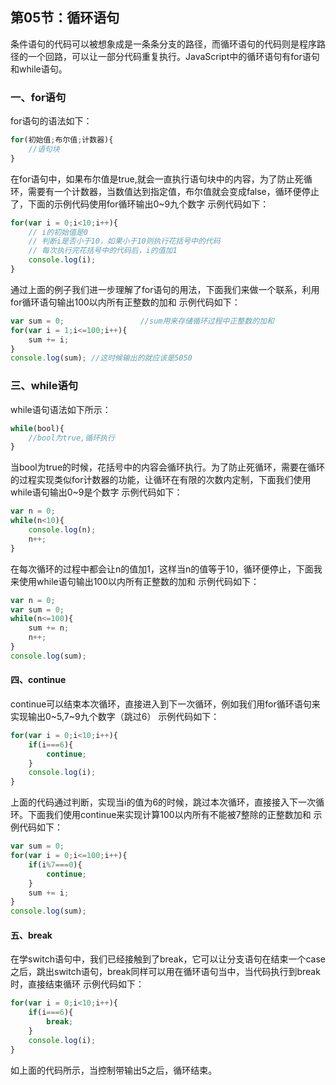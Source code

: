 ## 第05节：循环语句

条件语句的代码可以被想象成是一条条分支的路径，而循环语句的代码则是程序路径的一个回路，可以让一部分代码重复执行。JavaScript中的循环语句有for语句和while语句。

### 一、for语句
for语句的语法如下：

``` js
for(初始值;布尔值;计数器){
    //语句块
}
```
在for语句中，如果布尔值是true,就会一直执行语句块中的内容，为了防止死循环，需要有一个计数器，当数值达到指定值，布尔值就会变成false，循环便停止了，下面的示例代码使用for循环输出0~9九个数字
示例代码如下：

``` js
for(var i = 0;i<10;i++){  
    // i的初始值是0
    // 判断i是否小于10，如果小于10则执行花括号中的代码
    // 每次执行完花括号中的代码后，i的值加1
    console.log(i);
}
```
通过上面的例子我们进一步理解了for语句的用法，下面我们来做一个联系，利用for循环语句输出100以内所有正整数的加和
示例代码如下：

``` js
var sum = 0;                 //sum用来存储循环过程中正整数的加和
for(var i = 1;i<=100;i++){
    sum += i;
}
console.log(sum); //这时候输出的就应该是5050
```


### 三、while语句
while语句语法如下所示：

``` js
while(bool){
    //bool为true,循环执行
}
```
当bool为true的时候，花括号中的内容会循环执行。为了防止死循环，需要在循环的过程实现类似for计数器的功能，让循环在有限的次数内定制，下面我们使用while语句输出0~9是个数字
示例代码如下：

``` js
var n = 0;
while(n<10){
    console.log(n);
    n++;
}
```
在每次循环的过程中都会让n的值加1，这样当n的值等于10，循环便停止，下面我来使用while语句输出100以内所有正整数的加和
示例代码如下：

``` js
var n = 0;
var sum = 0;
while(n<=100){
    sum += n;
    n++;
}
console.log(sum); 
```


#### 四、continue
continue可以结束本次循环，直接进入到下一次循环，例如我们用for循环语句来实现输出0~5,7~9九个数字（跳过6）
示例代码如下：

``` js
for(var i = 0;i<10;i++){
    if(i===6){
        continue;
    }
    console.log(i);
}
```
上面的代码通过判断，实现当i的值为6的时候，跳过本次循环，直接接入下一次循环。下面我们使用continue来实现计算100以内所有不能被7整除的正整数加和
示例代码如下：

``` js
var sum = 0;
for(var i = 0;i<=100;i++){
    if(i%7===0){
        continue;
    }
    sum += i;
}
console.log(sum);
```

#### 五、break
在学switch语句中，我们已经接触到了break，它可以让分支语句在结束一个case之后，跳出switch语句，break同样可以用在循环语句当中，当代码执行到break时，直接结束循环
示例代码如下：
``` js
for(var i = 0;i<10;i++){
    if(i===6){
        break;  
    }
    console.log(i);
}
```
如上面的代码所示，当控制带输出5之后，循环结束。
